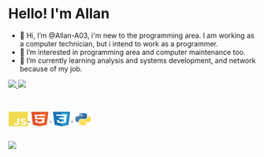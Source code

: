 <h1>Hello! I'm Allan</h1>

- 👋 Hi, I’m @Allan-A03, i'm new to the programming area. I am working as a computer technician, but i intend to work as a programmer.
- 👀 I’m interested in programming area and computer maintenance too.
- 🌱 I’m currently learning analysis and systems development, and network because of my job.

<div>
  <a href="https://github.com/Allan-A03">
  <img height="180cm" src="https://github-readme-stats.vercel.app/api?username=Allan-A03&show_icons=true&theme=dracula&include_all_commits=false&count_private=true"/>
  <img height="180cm" src="https://github-readme-stats.vercel.app/api/top-langs/?username=Allan-A03&layout=compact&langs_count=16&theme=dracula"/>
</div>

##

<div style="display: inline_block"><br>
  <img align="center" alt="Allan-Js" height="30" width="40" src="https://raw.githubusercontent.com/devicons/devicon/master/icons/javascript/javascript-plain.svg">
  <img align="center" alt="Allan-HTML" height="30" width="40" src="https://raw.githubusercontent.com/devicons/devicon/master/icons/html5/html5-original.svg">
  <img align="center" alt="Allan-CSS" height="30" width="40" src="https://raw.githubusercontent.com/devicons/devicon/master/icons/css3/css3-original.svg">
  <img align="center" alt="Allan-Python" height="30" width="40" src="https://raw.githubusercontent.com/devicons/devicon/master/icons/python/python-original.svg">
</div>

##

<div>
  <a href = "mailto:limaallan648@gmail.com"><img src="https://img.shields.io/badge/-Gmail-%23333?style=for-the-badge&logo=gmail&logoColor=white" target="_blank"></a>
</div>
